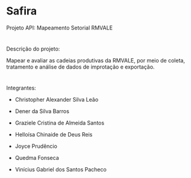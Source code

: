 # Safira

    
 Projeto API:   Mapeamento Setorial RMVALE

#

Descrição do projeto:

Mapear e avaliar as cadeias produtivas da RMVALE, por meio de coleta, tratamento e análise de dados de improtação e exportação.



#

Integrantes:

* Christopher Alexander Silva Leão

* Dener da Silva Barros

* Graziele Cristina de Almeida Santos

* Helloísa Chinaide de Deus Reis

* Joyce Prudêncio

* Quedma Fonseca

* Vinícius Gabriel dos Santos Pacheco




